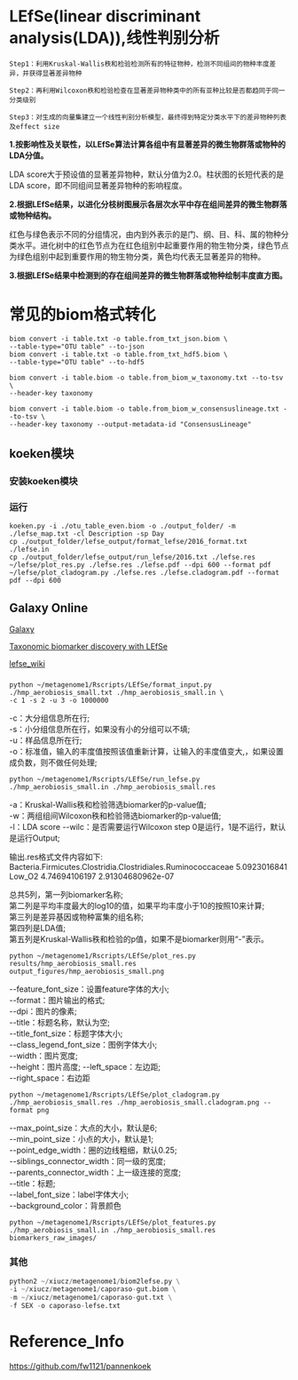 # LEfSe(linear discriminant analysis(LDA)),线性判别分析
```
Step1：利用Kruskal-Wallis秩和检验检测所有的特征物种，检测不同组间的物种丰度差异，并获得显著差异物种 

Step2：再利用Wilcoxon秩和检验检查在显著差异物种类中的所有亚种比较是否都趋同于同一分类级别 

Step3：对生成的向量集建立一个线性判别分析模型，最终得到特定分类水平下的差异物种列表及effect size 
```
**1.按影响性及关联性，以LEfSe算法计算各组中有显著差异的微生物群落或物种的LDA分值。**

LDA score大于预设值的显著差异物种，默认分值为2.0。柱状图的长短代表的是LDA score，即不同组间显著差异物种的影响程度。 

**2.根据LEfSe结果，以进化分枝树图展示各层次水平中存在组间差异的微生物群落或物种结构。** 

红色与绿色表示不同的分组情况，由内到外表示的是门、纲、目、科、属的物种分类水平。进化树中的红色节点为在红色组别中起重要作用的物生物分类，绿色节点为绿色组别中起到重要作用的物生物分类，黄色均代表无显著差异的物种。 

**3.根据LEfSe结果中检测到的存在组间差异的微生物群落或物种绘制丰度直方图。**

# 常见的biom格式转化

```
biom convert -i table.txt -o table.from_txt_json.biom \
--table-type="OTU table" --to-json
biom convert -i table.txt -o table.from_txt_hdf5.biom \
--table-type="OTU table" --to-hdf5
```
```
biom convert -i table.biom -o table.from_biom_w_taxonomy.txt --to-tsv \
--header-key taxonomy

biom convert -i table.biom -o table.from_biom_w_consensuslineage.txt --to-tsv \
--header-key taxonomy --output-metadata-id "ConsensusLineage"
```
## koeken模块
### 安装koeken模块
### 运行
```
koeken.py -i ./otu_table_even.biom -o ./output_folder/ -m ./lefse_map.txt -cl Description -sp Day
cp ./output_folder/lefse_output/format_lefse/2016_format.txt ./lefse.in
cp ./output_folder/lefse_output/run_lefse/2016.txt ./lefse.res
~/lefse/plot_res.py ./lefse.res ./lefse.pdf --dpi 600 --format pdf
~/lefse/plot_cladogram.py ./lefse.res ./lefse.cladogram.pdf --format pdf --dpi 600
```

## Galaxy Online
[Galaxy](http://huttenhower.sph.harvard.edu/galaxy/)

[Taxonomic biomarker discovery with LEfSe](https://bitbucket.org/nsegata/metaphlan/wiki/MetaPhlAn_Pipelines_Tutorial)

[lefse_wiki](https://bitbucket.org/biobakery/biobakery/wiki/lefse)

### 
```
python ~/metagenome1/Rscripts/LEfSe/format_input.py ./hmp_aerobiosis_small.txt ./hmp_aerobiosis_small.in \
-c 1 -s 2 -u 3 -o 1000000
```
 -c：大分组信息所在行;  
 -s：小分组信息所在行，如果没有小的分组可以不填;  
 -u：样品信息所在行;  
 -o：标准值，输入的丰度值按照该值重新计算，让输入的丰度值变大,，如果设置成负数，则不做任何处理;  

```
python ~/metagenome1/Rscripts/LEfSe/run_lefse.py ./hmp_aerobiosis_small.in ./hmp_aerobiosis_small.res
```
 -a：Kruskal-Wallis秩和检验筛选biomarker的p-value值;  
 -w：两组组间Wilcoxon秩和检验筛选biomarker的p-value值;  
 -l：LDA score
 --wilc：是否需要运行Wilcoxon step 0是运行，1是不运行，默认是运行Output;  

输出.res格式文件内容如下:  
Bacteria.Firmicutes.Clostridia.Clostridiales.Ruminococcaceae  5.0923016841  Low_O2  4.74694106197  2.91304680962e-07

总共5列，第一列biomarker名称;  
第二列是平均丰度最大的log10的值，如果平均丰度小于10的按照10来计算;  
第三列是差异基因或物种富集的组名称;  
第四列是LDA值;  
第五列是Kruskal-Wallis秩和检验的p值，如果不是biomarker则用“-”表示。

```
python ~/metagenome1/Rscripts/LEfSe/plot_res.py results/hmp_aerobiosis_small.res output_figures/hmp_aerobiosis_small.png
```
 --feature_font_size：设置feature字体的大小;  
 --format：图片输出的格式;  
 --dpi：图片的像素;  
 --title：标题名称，默认为空;  
 --title_font_size：标题字体大小;  
 --class_legend_font_size：图例字体大小;  
 --width：图片宽度;  
 --height：图片高度;
 --left_space：左边距;  
 --right_space：右边距
```
python ~/metagenome1/Rscripts/LEfSe/plot_cladogram.py ./hmp_aerobiosis_small.res ./hmp_aerobiosis_small.cladogram.png --format png
```
 --max_point_size：大点的大小，默认是6;  
 --min_point_size：小点的大小，默认是1;  
 --point_edge_width：圈的边线粗细，默认0.25;  
 --siblings_connector_width：同一级的宽度;  
 --parents_connector_width：上一级连接的宽度;  
 --title：标题;  
 --label_font_size：label字体大小;  
 --background_color：背景颜色
```
python ~/metagenome1/Rscripts/LEfSe/plot_features.py ./hmp_aerobiosis_small.in ./hmp_aerobiosis_small.res biomarkers_raw_images/
```
### 其他
```python
python2 ~/xiucz/metagenome1/biom2lefse.py \
-i ~/xiucz/metagenome1/caporaso-gut.biom \
-m ~/xiucz/metagenome1/caporaso-gut.txt \
-f SEX -o caporaso-lefse.txt
```

# Reference_Info
https://github.com/fw1121/pannenkoek  
